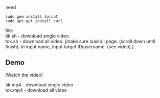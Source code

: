 need
```
sudo gem install lolcat
sudo apt-get install curl
```
file:<br>
tik.sh - download single video.<br>
tok.sh - download all video. \[make sure load all page. (scroll down until finish). in input name, input target ID/username. (see video).\]

## Demo
[Watch the video]

tik.mp4 - download single video<br>
tok.mp4 - download all video
